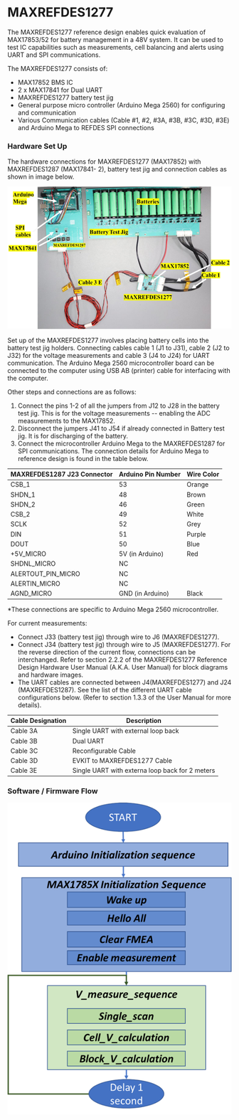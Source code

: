 # MAXREFDES1277
The MAXREFDES1277 reference design enables quick evaluation of MAX17853/52 for battery 
management in a 48V system. It can be used to test IC capabilities such as measurements, cell balancing 
and alerts using UART and SPI communications.

The MAXREFDES1277 consists of:
- MAX17852 BMS IC
- 2 x MAX17841 for Dual UART
- MAXREFDES1277 battery test jig
- General purpose micro controller (Arduino Mega 2560) for configuring and communication
- Various Communication cables (Cable #1, #2, #3A, #3B, #3C, #3D, #3E) and Arduino Mega to 
REFDES SPI connections

### Hardware Set Up
The hardware connections for MAXREFDES1277 (MAX17852) with MAXREFDES1287 (MAX17841-
2), battery test jig and connection cables as shown in image below.

![image](setup.png)

Set up of the MAXREFDES1277 involves placing battery cells into the battery test jig holders. Connecting cables cable 1 (J1 to J31), cable 2 (J2 to J32) for the voltage measurements and cable 3 (J4 to 
J24) for UART communication. The Arduino Mega 2560 microcontroller board can be connected to the computer using USB AB (printer) cable for interfacing with the computer.

Other steps and connections are as follows:
1. Connect the pins 1-2 of all the jumpers from J12 to J28 in the battery test jig. This is for the 
voltage measurements -- enabling the ADC measurements to the MAX17852. 
2. Disconnect the jumpers J41 to J54 if already connected in Battery test jig. It is for 
discharging of the battery.
3. Connect the microcontroller Arduino Mega to the MAXREFDES1287 for SPI communications. The connection details for Arduino Mega to reference design is found in the table below.

| MAXREFDES1287 J23 Connector | Arduino Pin Number | Wire Color |
| --------------------------- | ------------------ | ---------- |
| CSB_1 | 53 | Orange |
| SHDN_1 | 48 | Brown |
| SHDN_2 | 46 | Green |
| CSB_2 | 49 | White |
| SCLK | 52 | Grey |
| DIN | 51 | Purple |
| DOUT | 50 | Blue |
| +5V_MICRO | 5V (in Arduino) | Red |
| SHDNL_MICRO | NC |   |
| ALERTOUT_PIN_MICRO | NC |   |
| ALERTIN_MICRO | NC |   |
| AGND_MICRO | GND (in Arduino) | Black |

*These connections are specific to Arduino Mega 2560 microcontroller. 

For current measurements:
- Connect J33 (battery test jig) through wire to J6 (MAXREFDES1277).
- Connect J34 (battery test jig) through wire to J5 (MAXREFDES1277). For the reverse direction of the current flow, connections can be interchanged. Refer to section 2.2.2 of the MAXREFDES1277 Reference Design Hardware User Manual (A.K.A. User Manual) for block diagrams and hardware images.
- The UART cables are connected between J4(MAXREFDES1277) and J24
(MAXREFDES1287). See the list of the different UART cable configurations below. (Refer to section 1.3.3 of the User Manual for more details).

| Cable Designation | Description |
| ------------------| ----------- |
| Cable 3A | Single UART with external loop back |
| Cable 3B | Dual UART |
| Cable 3C | Reconfigurable Cable |
| Cable 3D | EVKIT to MAXREFDES1277 Cable |
| Cable 3E | Single UART with externa loop back for 2 meters |


### Software / Firmware Flow
![image](software_flow.png)